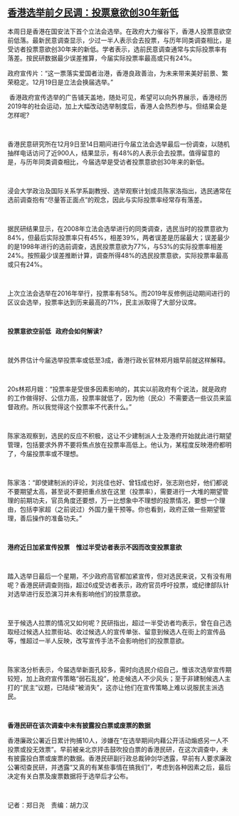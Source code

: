 <!--1639739560000-->
[香港选举前夕民调：投票意欲创30年新低](https://www.rfa.org/mandarin/yataibaodao/gangtai/ac-12172021061224.html)
------

<p>本周日是香港在国安法下首个立法会选举。在政府大力催谷下，香港人投票意欲空前低落。最新民意调查显示，少过一半人表示会去投票，与历年同类调查相比，是受访者投票意欲创30年来的新低。学者表示，选前民意调查通常与实际投票率有落差。按民研数据最少误差推算，今届实际投票率最高或只有24%。 </p><p>政府宣传片：“这一票落实爱国者治港，香港良政善治，为未来带来美好前景、繁荣稳定。12月19日是立法会换届选举。”</p><p> 香港政府宣传选举的广告铺天盖地，随处可见，希望可以向外界展示，香港经历2019年的社会运动，加上大幅改动选举制度后，香港人会热烈参与。但结果会是怎样呢?</p><p> </p><p>香港民意研究所在12月9日至14日期间进行今届立法会选举最后一份调查，以随机抽样电话访问了近900人，结果显示，有48%的人表示会去投票。值得留意的是，与历年同类调查相比，今届选举是受访者投票意欲创30年来的新低。</p><p> </p><p>浸会大学政治及国际关系学系副教授、选举观察计划成员陈家洛指出，选民通常在选前调查抱有“尽量答正面点”的观念，因此与实际投票率经常存有落差。</p><p> </p><p>据民研结果显示，在2008年立法会选举进行的同类调查，选民当时的投票意欲为84%，但最后实际投票率只有45%，相差39%，两者误差是历届最大；误差最少的是1998年进行的选前调查，选民投票意欲为77%，与53%的实际投票率相差24%。按照最少误差推断计算，调查所得48%的选民投票意欲，实际投票率最高或只有24%。</p><p> </p><p>上次立法会选举在2016年举行，投票率有58%。而2019年反修例运动期间进行的区议会选举，投票率达到历来最高的71%，民主派取得了大部分议席。</p><p> </p><p><strong>投票意欲空前低</strong><strong>   </strong><strong>政府会如何解读</strong><strong>?</strong></p><p> </p><p>就外界估计今届选举投票率或低至3成，香港行政长官林郑月娥早前就这样解释。</p><p> </p><p>20s林郑月娥：“投票率是受很多因素影响的，其实以前政府有个说法，就是政府的工作做得好、公信力高，投票率就低了，因为他（民众）不需要选一些议员来监督政府。所以我觉得这个投票率不代表什么。”</p><p> </p><p>陈家洛观察到，选民的反应不积极，这让不少建制派人士及港府开始就此进行期望管理，包括要求外界不要将焦点放在投票率高低上。他认为，某程度反映港府都明了，今届投票率或不理想。</p><p> </p><p>陈家洛：“即使建制派的评论，刘兆佳也好、曾钰成也好，张志刚也好，他们都说不要期望太高，甚至说不要把重点放在这里（投票率），需要进行一大堆的期望管理的前期功夫，官员角度还要想，万一比想象中不理想的投票情况，要想一个理由，包括李家超（之前说过）外国力量干预等。你也看到，政府正做一些期望管理，善后操作的准备功夫。”</p><p><strong> </strong></p><p><strong>港府近日加紧宣传投票　惟过半受访者表示不因而改变投票意欲</strong></p><p> </p><p>踏入选举日最后一个星期，不少政府高官都加紧宣传，但对选民来说，又有没有用呢？香港民研调查则指，超过6成受访者表示，政府官员呼吁投票，或纪律部队针对选举进行反恐演习并未有影响他们的投票意欲。</p><p> </p><p>至于候选人拉票的情况又如何呢？民研指出，超过一半受访者均表示，曾在自己选取经过候选人拉票街站、收过候选人的宣传单张、留意到候选人在街上的宣传品等，惟超过一半人反映，改写宣传手法不会影响他们的投票意欲。</p><p> </p><p>陈家洛分析表示，今届选举新面孔较多，需时向选民介绍自己，惟该次选举宣传期较短，加上政府宣传策略“弱石乱投”，抢走候选人不少风头；至于非建制候选人主打的“民主”议题，已陆续“被消失”，这亦让他们在宣传策略上难以说服民主派选民。</p><p> </p><p><strong>香港民研在该次调查中未有披露投白票或废票的数据</strong></p><p>香港廉政公署近日累计拘捕10人，涉嫌在“在选举期间内藉公开活动煽惑另一人不投票或投无效票”。早前被亲北京抨击鼓吹投白票的香港民研，在这次调查中，未有披露投白票或废票的数据。香港民研副行政总裁钟剑华透露，早前有人要求廉政公署彻查民研，并透露“又真的有某些事情在搞我们”，考虑到各种因素之后，最后决定有关白票及废票数据将于选举后才公布。</p><p> </p><p>记者：郑日尧　责编：胡力汉</p><p> </p><p> </p>
